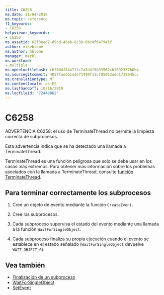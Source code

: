 ```yaml
---
title: C6258
ms.date: 11/04/2016
ms.topic: reference
f1_keywords:
- C6258
helpviewer_keywords:
- C6258
ms.assetid: 62f3eed7-d9cd-46eb-8c38-0bc4f647941f
author: mikeblome
ms.author: mblome
manager: markl
ms.workload:
- multiple
ms.openlocfilehash: c6f0d4f64a711c2a3d4f5b93562cbf692337b8b4
ms.sourcegitcommit: 485ffaedb1ade71490f11cf05962add1718945cc
ms.translationtype: MT
ms.contentlocale: es-ES
ms.lasthandoff: 10/16/2019
ms.locfileid: "72448062"
---
```

# <a name="c6258"></a>C6258

ADVERTENCIA C6258: el uso de TerminateThread no permite la limpieza correcta de subprocesos.

Esta advertencia indica que se ha detectado una llamada a TerminateThread.

TerminateThread es una función peligrosa que solo se debe usar en los casos más extremos. Para obtener más información sobre los problemas asociados con la llamada a TerminateThread, consulte [función TerminateThread](/windows/desktop/api/processthreadsapi/nf-processthreadsapi-terminatethread).

## <a name="to-properly-terminate-threads"></a>Para terminar correctamente los subprocesos

1. Cree un objeto de evento mediante la función `CreateEvent`.

2. Cree los subprocesos.

3. Cada subproceso supervisa el estado del evento mediante una llamada a la función `WaitForSingleObject`.

4. Cada subproceso finaliza su propia ejecución cuando el evento se establece en el estado señalado (`WaitForSingleObject` devuelve `WAIT_OBJECT_0`).

## <a name="see-also"></a>Vea también

- [Finalización de un subproceso](http://go.microsoft.com/fwlink/?LinkId=150234)
- [WaitForSingleObject](http://go.microsoft.com/fwlink/?LinkId=150235)
- [SetEvent](http://go.microsoft.com/fwlink/?LinkId=150232)
